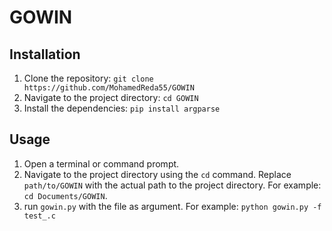# GOWIN


## Installation

1. Clone the repository: `git clone https://github.com/MohamedReda55/GOWIN`
2. Navigate to the project directory: `cd GOWIN`
3. Install the dependencies: `pip install argparse`
## Usage

1. Open a terminal or command prompt.
2. Navigate to the project directory using the `cd` command. Replace `path/to/GOWIN` with the actual path to the project directory. For example: `cd Documents/GOWIN`.
3. run `gowin.py` with the file as argument. For example: `python gowin.py -f test_.c`
